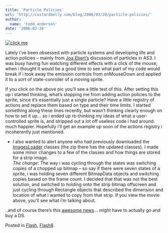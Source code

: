 ```yaml
---
title: 'Particle Policies'
url: 'http://custardbelly.com/blog/2006/03/20/particle-policies/'
author:
  name: 'todd anderson'
date: '2006-03-20'
---
```


[![click me](http://www.custardbelly.com/blog/images/starjumper.gif)](javascript:MM_openBrWindow('http://www.custardbelly.com/blog/insets/strip.html','strip','resizable=no,width=250,height=130');)

Lately i’ve been obsessed with particle systems and developing life and action policies – mainly from [Joa Ebert’s](http://blog.je2050.de/?p=50) discussion of particles in AS3. I was busy having fun watching different effects with a click of the mouse, when i thought it would be a good time to see what part of my code would break if i took away the emission controls from onMouseDown and applied it to a sort of state-conroller of a moving sprite.

If you click on the above pic you’ll see a little test of this. After setting this up i started thinking, what’s stopping me from adding action policies to the sprite, since it’s essentially just a single particle? Have a little registry of actions and replace them based on type and their time limits. I started something along these lines recently, but wasn’t thinking clearly enough on how to set it up… so i ended up re-thinking my ideas of what a user-controlled sprite is, and stripped out a lot off useless code i had around. much happier. Hopefully i’ll get an example up soon of the actions registry i incoherently just mentioned.

* I also wanted to alert anyone who had previously downloaded the [ImagesLoader](http://custardbelly.com/blog/?p=27) classes (the zip there has the updated classes). I made some minor changes to a few of the classes and how things are stored for a strip image.  
_The change_: The way i was cycling through the states was switching copies of a chopped up bitmap – so say if there were seven states of a sprite, i was holding seven different BitmapData objects and switching copies based on the frame count. I decided that that was not the best solution, and switched to holding onto the strip bitmap offscreen and just cycling through Rectangle objects that described the dimension and location of what i wanted to copy from that strip. If you view the movie above, you’ll see what i’m talking about.

..and of course there’s this [awesome news](http://www.dsfanboy.com/2006/03/13/dont-look-at-these-new-super-mario-screenshots/)… might have to actually go and buy a DS.

Posted in [Flash](http://custardbelly.com/blog/category/flash/), [Flash8](http://custardbelly.com/blog/category/flash8/).

